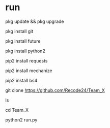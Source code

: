 # run

pkg update && pkg upgrade

pkg install git

pkg install future

pkg install python2

pip2 install requests

pip2 install mechanize

pip2 install bs4

git clone https://github.com/Recode24/Team_X

ls

cd Team_X

python2 run.py










